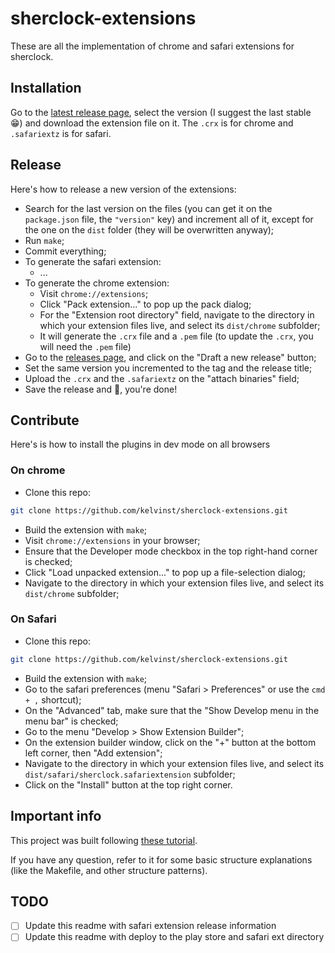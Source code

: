 # sherclock-extensions

These are all the implementation of chrome and safari extensions for sherclock.

## Installation

Go to the [latest release page](https://github.com/kelvinst/sherclock-extensions/releases/latest),
select the version (I suggest the last stable :grin:) and download the extension
file on it. The `.crx` is for chrome and `.safariextz` is for safari.

## Release

Here's how to release a new version of the extensions:

* Search for the last version on the files (you can get it on the `package.json`
file, the `"version"` key) and increment all of it, except for the one on the
`dist` folder (they will be overwritten anyway);
* Run `make`;
* Commit everything;
* To generate the safari extension:
  * ...
* To generate the chrome extension:
  * Visit `chrome://extensions`;
  * Click "Pack extension..." to pop up the pack dialog;
  * For the "Extension root directory" field, navigate to the directory in which
  your extension files live, and select its `dist/chrome` subfolder;
  * It will generate the `.crx` file and a `.pem` file (to update the `.crx`,
  you will need the `.pem` file)
* Go to the [releases page](https://github.com/kelvinst/sherclock-extensions/releases),
and click on the "Draft a new release" button;
* Set the same version you incremented to the tag and the release title;
* Upload the `.crx` and the `.safariextz` on the "attach binaries" field;
* Save the release and :tada:, you're done!

## Contribute

Here's is how to install the plugins in dev mode on all browsers

### On chrome

* Clone this repo:

```bash
git clone https://github.com/kelvinst/sherclock-extensions.git
```

* Build the extension with `make`;
* Visit `chrome://extensions` in your browser;
* Ensure that the Developer mode checkbox in the top right-hand corner is
checked;
* Click "Load unpacked extension..." to pop up a file-selection dialog;
* Navigate to the directory in which your extension files live, and select its
`dist/chrome` subfolder;

### On Safari

* Clone this repo:

```bash
git clone https://github.com/kelvinst/sherclock-extensions.git
```

* Build the extension with `make`;
* Go to the safari preferences (menu "Safari > Preferences" or use the `cmd + ,`
shortcut);
* On the "Advanced" tab, make sure that the "Show Develop menu in the menu bar"
is checked;
* Go to the menu "Develop > Show Extension Builder";
* On the extension builder window, click on the "+" button at the bottom left
corner, then "Add extension";
* Navigate to the directory in which your extension files live, and select its
`dist/safari/sherclock.safariextension` subfolder;
* Click on the "Install" button at the top right corner.

## Important info

This project was built following [these tutorial](http://www.wolfe.id.au/2014/02/01/getting-a-new-node-project-started-with-npm/).

If you have any question, refer to it for some basic structure explanations
(like the Makefile, and other structure patterns).

## TODO

- [ ] Update this readme with safari extension release information
- [ ] Update this readme with deploy to the play store and safari ext directory

